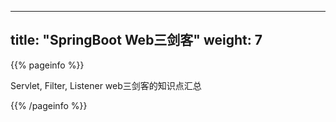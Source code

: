 
---
title: "SpringBoot Web三剑客"
weight: 7
---

{{% pageinfo %}}

Servlet, Filter, Listener web三剑客的知识点汇总

{{% /pageinfo %}}
